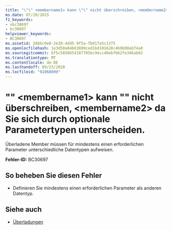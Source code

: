 ```yaml
---
title: "\"\" <membername1> kann \"\" nicht überschreiben, <membername2> da Sie sich durch optionale Parametertypen unterscheiden."
ms.date: 07/20/2015
f1_keywords:
- vbc30697
- bc30697
helpviewer_keywords:
- BC30697
ms.assetid: 286bc9e0-2e20-4dd5-9f5a-fb917a5c1375
ms.openlocfilehash: 1e3d50a84663889ced1bd101628c4b9b00abf4a0
ms.sourcegitcommit: bf5c5850654187705bc94cc40ebfb62fe346ab02
ms.translationtype: MT
ms.contentlocale: de-DE
ms.lasthandoff: 09/23/2020
ms.locfileid: "91068699"
---
```

# <a name="membername1-cannot-override-membername2-because-they-differ-by-the-types-of-optional-parameters"></a>"" \<membername1> kann "" nicht überschreiben, \<membername2> da Sie sich durch optionale Parametertypen unterscheiden.

Überladene Member müssen für mindestens einen erforderlichen Parameter unterschiedliche Datentypen aufweisen.  
  
 **Fehler-ID:** BC30697  
  
## <a name="to-correct-this-error"></a>So beheben Sie diesen Fehler  
  
- Definieren Sie mindestens einen erforderlichen Parameter als anderen Datentyp.  
  
## <a name="see-also"></a>Siehe auch

- [Überladungen](../language-reference/modifiers/overloads.md)
